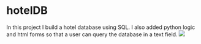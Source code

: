 # hotelDB
In this project I build a hotel database using SQL. I also added python logic and html forms so that a user can query the database in a text field.
<img src='/addRecord/bdm Proj 2.pdf'>
